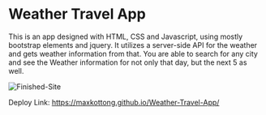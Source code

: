# Weather Travel App

This is an app designed with HTML, CSS and Javascript, using mostly bootstrap elements and jquery. It utilizes a server-side API for the weather and gets weather information from that. You are able to search for any city and see the Weather information for not only that day, but the next 5 as well. 

![Finished-Site](./assets/images/finished-site.jpg)

Deploy Link: https://maxkottong.github.io/Weather-Travel-App/
